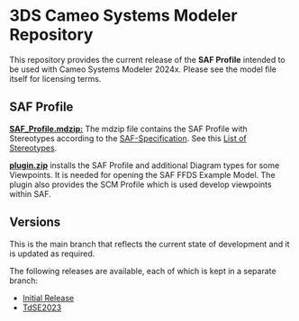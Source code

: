 # 3DS Cameo Systems Modeler Repository

This repository provides the current release of the **SAF Profile** intended to be used with Cameo Systems Modeler 2024x. Please see the model file itself for licensing terms.

## SAF Profile

**[SAF_Profile.mdzip:](plugin/profiles/SAF_Profile.mdzip)** The mdzip file contains the SAF Profile with Stereotypes according to the [SAF-Specification](https://github.com/GfSE/SAF-Specification/). See this [List of Stereotypes](https://github.com/GfSE/SAF-Specification/blob/main/stereotypes.md).

 **[plugin.zip](plugin/plugin.zip)** installs the SAF Profile and additional Diagram types for some Viewpoints. It is needed for opening the SAF FFDS Example Model. The plugin also provides the SCM Profile which is used develop viewpoints within SAF.


## Versions
This is the main branch that reflects the current state of development and it is updated as required.

The following releases are available, each of which is kept in a separate branch:
* [Initial Release](https://github.com/GfSE/SAF-Cameo-Profile/tree/Initial-Release)
* [TdSE2023](https://github.com/GfSE/SAF-Cameo-Profile/tree/TdSE2023)
